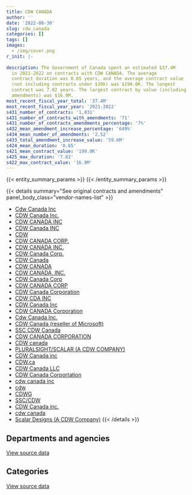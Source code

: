 ```yaml
---
title: CDW CANADA
author: ''
date: '2022-08-30'
slug: cdw_canada
categories: []
tags: []
images:
  - /img/cover.png
r_init: |-
  
description: The Government of Canada spent an estimated $37.4M
  in 2021-2022 on contracts with CDW CANADA. The average
  contract duration was 0.65 years, and the average contract value
  (not including contracts under $10k) was $199.0K. The longest
  contract was 7.82 years. The largest contract by value (including
  amendments) was $16.9M.
most_recent_fiscal_year_total: '37.4M'
most_recent_fiscal_year_year: '2021-2022'
s431_number_of_contracts: '1,031'
s431_number_of_contracts_with_amendments: '71'
s431_number_of_contracts_amendments_percentage: '7%'
s432_mean_amendment_increase_percentage: '649%'
s434_mean_number_of_amendments: '2.52'
s433_total_amendment_increase_value: '59.6M'
s424_mean_duration: '0.65'
s421_mean_contract_value: '199.0K'
s425_max_duration: '7.82'
s422_max_contract_value: '16.9M'
---
```


<script src="/rmarkdown-libs/htmlwidgets/htmlwidgets.js"></script>
<link href="/rmarkdown-libs/datatables-css/datatables-crosstalk.css" rel="stylesheet" />
<script src="/rmarkdown-libs/datatables-binding/datatables.js"></script>
<script src="/rmarkdown-libs/jquery/jquery-3.6.0.min.js"></script>
<link href="/rmarkdown-libs/dt-core-bootstrap/css/dataTables.bootstrap.min.css" rel="stylesheet" />
<link href="/rmarkdown-libs/dt-core-bootstrap/css/dataTables.bootstrap.extra.css" rel="stylesheet" />
<script src="/rmarkdown-libs/dt-core-bootstrap/js/jquery.dataTables.min.js"></script>
<script src="/rmarkdown-libs/dt-core-bootstrap/js/dataTables.bootstrap.min.js"></script>
<link href="/rmarkdown-libs/crosstalk/css/crosstalk.min.css" rel="stylesheet" />
<script src="/rmarkdown-libs/crosstalk/js/crosstalk.min.js"></script>
<script src="/rmarkdown-libs/htmlwidgets/htmlwidgets.js"></script>
<link href="/rmarkdown-libs/datatables-css/datatables-crosstalk.css" rel="stylesheet" />
<script src="/rmarkdown-libs/datatables-binding/datatables.js"></script>
<script src="/rmarkdown-libs/jquery/jquery-3.6.0.min.js"></script>
<link href="/rmarkdown-libs/dt-core-bootstrap/css/dataTables.bootstrap.min.css" rel="stylesheet" />
<link href="/rmarkdown-libs/dt-core-bootstrap/css/dataTables.bootstrap.extra.css" rel="stylesheet" />
<script src="/rmarkdown-libs/dt-core-bootstrap/js/jquery.dataTables.min.js"></script>
<script src="/rmarkdown-libs/dt-core-bootstrap/js/dataTables.bootstrap.min.js"></script>
<link href="/rmarkdown-libs/crosstalk/css/crosstalk.min.css" rel="stylesheet" />
<script src="/rmarkdown-libs/crosstalk/js/crosstalk.min.js"></script>

{{< entity_summary_params >}}
{{< /entity_summary_params >}}

{{< details summary="See original contracts and amendments" panel_body_class="vendor-names-list" >}}
- [Cdw Canada Inc](https://search.open.canada.ca/en/ct/?sort=contract_value_f%20desc&page=1&search_text=%22Cdw%20Canada%20Inc%22)
- [CDW Canada Inc.](https://search.open.canada.ca/en/ct/?sort=contract_value_f%20desc&page=1&search_text=%22CDW%20Canada%20Inc.%22)
- [CDW CANADA INC](https://search.open.canada.ca/en/ct/?sort=contract_value_f%20desc&page=1&search_text=%22CDW%20CANADA%20INC%22)
- [CDW Canada INC](https://search.open.canada.ca/en/ct/?sort=contract_value_f%20desc&page=1&search_text=%22CDW%20Canada%20INC%22)
- [CDW](https://search.open.canada.ca/en/ct/?sort=contract_value_f%20desc&page=1&search_text=%22CDW%22)
- [CDW CANADA CORP.](https://search.open.canada.ca/en/ct/?sort=contract_value_f%20desc&page=1&search_text=%22CDW%20CANADA%20CORP.%22)
- [CDW CANADA INC.](https://search.open.canada.ca/en/ct/?sort=contract_value_f%20desc&page=1&search_text=%22CDW%20CANADA%20INC.%22)
- [CDW Canada Corp.](https://search.open.canada.ca/en/ct/?sort=contract_value_f%20desc&page=1&search_text=%22CDW%20Canada%20Corp.%22)
- [CDW Canada](https://search.open.canada.ca/en/ct/?sort=contract_value_f%20desc&page=1&search_text=%22CDW%20Canada%22)
- [CDW CANADA](https://search.open.canada.ca/en/ct/?sort=contract_value_f%20desc&page=1&search_text=%22CDW%20CANADA%22)
- [CDW CANADA, INC.](https://search.open.canada.ca/en/ct/?sort=contract_value_f%20desc&page=1&search_text=%22CDW%20CANADA%2c%20INC.%22)
- [CDW Canada Corp](https://search.open.canada.ca/en/ct/?sort=contract_value_f%20desc&page=1&search_text=%22CDW%20Canada%20Corp%22)
- [CDW CANADA CORP](https://search.open.canada.ca/en/ct/?sort=contract_value_f%20desc&page=1&search_text=%22CDW%20CANADA%20CORP%22)
- [CDW Canada Corporation](https://search.open.canada.ca/en/ct/?sort=contract_value_f%20desc&page=1&search_text=%22CDW%20Canada%20Corporation%22)
- [CDW CDA INC](https://search.open.canada.ca/en/ct/?sort=contract_value_f%20desc&page=1&search_text=%22CDW%20CDA%20INC%22)
- [CDW Canada Inc](https://search.open.canada.ca/en/ct/?sort=contract_value_f%20desc&page=1&search_text=%22CDW%20Canada%20Inc%22)
- [CDW CANADA Corporation](https://search.open.canada.ca/en/ct/?sort=contract_value_f%20desc&page=1&search_text=%22CDW%20CANADA%20Corporation%22)
- [Cdw Canada Inc.](https://search.open.canada.ca/en/ct/?sort=contract_value_f%20desc&page=1&search_text=%22Cdw%20Canada%20Inc.%22)
- [CDW Canada (reseller of Microsoft)](https://search.open.canada.ca/en/ct/?sort=contract_value_f%20desc&page=1&search_text=%22CDW%20Canada%20%28reseller%20of%20Microsoft%29%22)
- [SSC CDW Canada](https://search.open.canada.ca/en/ct/?sort=contract_value_f%20desc&page=1&search_text=%22SSC%20CDW%20Canada%22)
- [CDW CANADA CORPORATION](https://search.open.canada.ca/en/ct/?sort=contract_value_f%20desc&page=1&search_text=%22CDW%20CANADA%20CORPORATION%22)
- [CDW canada](https://search.open.canada.ca/en/ct/?sort=contract_value_f%20desc&page=1&search_text=%22CDW%20canada%22)
- [PLURALSIGHT/SCALAR (A CDW COMPANY)](https://search.open.canada.ca/en/ct/?sort=contract_value_f%20desc&page=1&search_text=%22PLURALSIGHT%2fSCALAR%20%28A%20CDW%20COMPANY%29%22)
- [CDW Canada inc](https://search.open.canada.ca/en/ct/?sort=contract_value_f%20desc&page=1&search_text=%22CDW%20Canada%20inc%22)
- [CDW.ca](https://search.open.canada.ca/en/ct/?sort=contract_value_f%20desc&page=1&search_text=%22CDW.ca%22)
- [CDW Canada LLC](https://search.open.canada.ca/en/ct/?sort=contract_value_f%20desc&page=1&search_text=%22CDW%20Canada%20LLC%22)
- [CDW Canada Corportation](https://search.open.canada.ca/en/ct/?sort=contract_value_f%20desc&page=1&search_text=%22CDW%20Canada%20Corportation%22)
- [cdw canada inc](https://search.open.canada.ca/en/ct/?sort=contract_value_f%20desc&page=1&search_text=%22cdw%20canada%20inc%22)
- [cdw](https://search.open.canada.ca/en/ct/?sort=contract_value_f%20desc&page=1&search_text=%22cdw%22)
- [CDWG](https://search.open.canada.ca/en/ct/?sort=contract_value_f%20desc&page=1&search_text=%22CDWG%22)
- [SSC/CDW](https://search.open.canada.ca/en/ct/?sort=contract_value_f%20desc&page=1&search_text=%22SSC%2fCDW%22)
- [CDW Canada inc.](https://search.open.canada.ca/en/ct/?sort=contract_value_f%20desc&page=1&search_text=%22CDW%20Canada%20inc.%22)
- [cdw canada](https://search.open.canada.ca/en/ct/?sort=contract_value_f%20desc&page=1&search_text=%22cdw%20canada%22)
- [Scalar Designs (A CDW Company)](https://search.open.canada.ca/en/ct/?sort=contract_value_f%20desc&page=1&search_text=%22Scalar%20Designs%20%28A%20CDW%20Company%29%22)
{{< /details >}}

## Departments and agencies

<div id="htmlwidget-1" style="width:100%;height:auto;" class="datatables html-widget"></div>
<script type="application/json" data-for="htmlwidget-1">{"x":{"style":"bootstrap","filter":"none","vertical":false,"data":[["<a href=\"/departments/aafc-aac/\">Agriculture and Agri-Food Canada<\/a>","<a href=\"/departments/aandc-aadnc/\">Crown-Indigenous Relations and Northern Affairs Canada<\/a>","<a href=\"/departments/acoa-apeca/\">Atlantic Canada Opportunities Agency<\/a>","<a href=\"/departments/atssc-scdata/\">Administrative Tribunals Support Service of Canada<\/a>","<a href=\"/departments/cas-satj/\">Courts Administration Service<\/a>","<a href=\"/departments/cbsa-asfc/\">Canada Border Services Agency<\/a>","<a href=\"/departments/ccohs-cchst/\">Canadian Centre for Occupational Health and Safety<\/a>","<a href=\"/departments/ced-dec/\">Canada Economic Development for Quebec Regions<\/a>","<a href=\"/departments/cer-rec/\">Canada Energy Regulator<\/a>","<a href=\"/departments/cfia-acia/\">Canadian Food Inspection Agency<\/a>","<a href=\"/departments/cgc-ccg/\">Canadian Grain Commission<\/a>","<a href=\"/departments/cic/\">Immigration, Refugees and Citizenship Canada<\/a>","<a href=\"/departments/cihr-irsc/\">Canadian Institutes of Health Research<\/a>","<a href=\"/departments/cnsc-ccsn/\">Canadian Nuclear Safety Commission<\/a>","<a href=\"/departments/cra-arc/\">Canada Revenue Agency<\/a>","<a href=\"/departments/crtc/\">Canadian Radio-television and Telecommunications Commission<\/a>","<a href=\"/departments/csa-asc/\">Canadian Space Agency<\/a>","<a href=\"/departments/csc-scc/\">Correctional Service of Canada<\/a>","<a href=\"/departments/csps-efpc/\">Canada School of Public Service<\/a>","<a href=\"/departments/cta-otc/\">Canadian Transportation Agency<\/a>","<a href=\"/departments/dfatd-maecd/\">Global Affairs Canada<\/a>","<a href=\"/departments/dfo-mpo/\">Fisheries and Oceans Canada<\/a>","<a href=\"/departments/dnd-mdn/\">National Defence<\/a>","<a href=\"/departments/ec/\">Environment and Climate Change Canada<\/a>","<a href=\"/departments/elections/\">Elections Canada<\/a>","<a href=\"/departments/esdc-edsc/\">Employment and Social Development Canada<\/a>","<a href=\"/departments/fcac-acfc/\">Financial Consumer Agency of Canada<\/a>","<a href=\"/departments/feddevontario/\">Federal Economic Development Agency for Southern Ontario<\/a>","<a href=\"/departments/fin/\">Department of Finance Canada<\/a>","<a href=\"/departments/fintrac-canafe/\">Financial Transactions and Reports Analysis Centre of Canada<\/a>","<a href=\"/departments/fja-cmf/\">Office of the Commissioner for Federal Judicial Affairs Canada<\/a>","<a href=\"/departments/hc-sc/\">Health Canada<\/a>","<a href=\"/departments/ic/\">Innovation, Science and Economic Development Canada<\/a>","<a href=\"/departments/ijc-cmi/\">International Joint Commission<\/a>","<a href=\"/departments/infc/\">Infrastructure Canada<\/a>","<a href=\"/departments/irb-cisr/\">Immigration and Refugee Board of Canada<\/a>","<a href=\"/departments/isc-sac/\">Indigenous Services Canada<\/a>","<a href=\"/departments/jus/\">Department of Justice Canada<\/a>","<a href=\"/departments/lac-bac/\">Library and Archives Canada<\/a>","<a href=\"/departments/nfb-onf/\">National Film Board<\/a>","<a href=\"/departments/nrc-cnrc/\">National Research Council Canada<\/a>","<a href=\"/departments/nrcan-rncan/\">Natural Resources Canada<\/a>","<a href=\"/departments/nserc-crsng/\">Natural Sciences and Engineering Research Council of Canada<\/a>","<a href=\"/departments/oag-bvg/\">Office of the Auditor General of Canada<\/a>","<a href=\"/departments/oic-ci/\">Office of the Information Commissioner of Canada<\/a>","<a href=\"/departments/opc-cpvp/\">Office of the Privacy Commissioner of Canada<\/a>","<a href=\"/departments/osfi-bsif/\">Office of the Superintendent of Financial Institutions Canada<\/a>","<a href=\"/departments/osgg-bsgg/\">Office of the Secretary to the Governor General<\/a>","<a href=\"/departments/pc/\">Parks Canada<\/a>","<a href=\"/departments/pch/\">Canadian Heritage<\/a>","<a href=\"/departments/pco-bcp/\">Privy Council Office<\/a>","<a href=\"/departments/phac-aspc/\">Public Health Agency of Canada<\/a>","<a href=\"/departments/ppsc-sppc/\">Public Prosecution Service of Canada<\/a>","<a href=\"/departments/ps-sp/\">Public Safety Canada<\/a>","<a href=\"/departments/psc-cfp/\">Public Service Commission of Canada<\/a>","<a href=\"/departments/psic-ispc/\">Office of the Public Sector Integrity Commissioner of Canada<\/a>","<a href=\"/departments/pwgsc-tpsgc/\">Public Services and Procurement Canada<\/a>","<a href=\"/departments/rcmp-grc/\">Royal Canadian Mounted Police<\/a>","<a href=\"/departments/ssc-spc/\">Shared Services Canada<\/a>","<a href=\"/departments/statcan/\">Statistics Canada<\/a>","<a href=\"/departments/tbs-sct/\">Treasury Board of Canada Secretariat<\/a>","<a href=\"/departments/tc/\">Transport Canada<\/a>","<a href=\"/departments/vac-acc/\">Veterans Affairs Canada<\/a>","<a href=\"/departments/wd-deo/\">Western Economic Diversification Canada<\/a>"],[387503.44,223503.13,158518.88,null,11119.2,67668.51,null,null,10052.25,45606.54,12375.87,null,null,null,10448564.61,null,37531.3,null,30711.7,27511.73,435851.07,1474665.6,2833818.04,2381598.38,111977.56,144247.18,23594.4,null,null,null,null,55136.89,56509.96,11011.39,22341.59,null,188004.56,61548.28,91873.45,null,null,1124207.15,41873.35,97938.93,88089.4,null,null,10838.14,346187.28,null,188943.77,12696.86,null,3414.14,null,null,238311.81,419239.56,4315412.75,214086.98,141795.16,52146.74,194117.27,null],[394051.7,168013.94,145833.28,null,21144.56,1869360.62,null,null,null,17920.16,489.04,42950.1,null,null,3993620.33,null,1814.32,61348.98,44851.75,41931.68,379943.93,761989.57,4233256.79,142791.25,61814.88,664357.94,16485.13,null,10492.67,0,null,3078204.26,146354.4,70583.73,null,600214.94,null,3055633.98,103213.39,11354.93,33820.9,687497.24,null,169622.46,45326.92,18103.73,null,19062.23,293449.29,null,7183.37,754.94,null,3423.49,null,null,2745663.15,394240.46,10213427.82,10379.05,25956.1,210507.93,101027.01,null],[1949407.9,70641.17,null,null,3794.54,674390.17,8135.81,389.63,null,null,10010.96,247123.26,null,13763.28,3087102.36,18507.64,213820.15,1893851.38,28936.93,24742.63,1514912.17,423088.78,10170614.62,73096.29,127506.24,2525391.87,70369.75,null,37170.19,0,18989.24,452769.4,355744.91,108907.79,null,553451.06,190176.56,70312.05,112392.64,20339.42,12461.29,344062.58,null,647234.56,40335.91,24845.83,22776.87,33812.71,273166.16,23230.7,204515.98,17363.52,71816.48,null,null,49581.41,1626320.28,747799.71,8061019.39,null,26417.34,5356.66,220469.34,22867.88],[1306942.84,8521.59,121302,130135.04,33537.45,2073331.93,34677.7,228770.6,null,null,null,635143.44,99108.68,23949.34,1158790.46,null,204105.38,1601938.56,null,152.86,696347.96,712469.25,2450638.92,39510.78,80116.66,1429759.05,367799.8,10937.63,200497.34,null,null,388246.28,243018.37,157921.41,19155.82,54144.88,359445.52,982385.97,162658.02,12155.17,49952.99,28240.79,null,482408.29,16388.09,4598.13,231358.75,30425.59,1253596.1,null,40827.02,3295.05,48776.77,4589.48,284828.37,4748.43,10250953.88,468237.69,8057272.01,null,13263.02,57072.44,63830.73,3702.42]],"container":"<table class=\"table table-striped table-hover row-border order-column display\">\n  <thead>\n    <tr>\n      <th>Department<\/th>\n      <th>2018-2019<\/th>\n      <th>2019-2020<\/th>\n      <th>2020-2021<\/th>\n      <th>2021-2022<\/th>\n    <\/tr>\n  <\/thead>\n<\/table>","options":{"order":[[4,"desc"]],"pageLength":10,"autoWidth":true,"columnDefs":[{"targets":1,"render":"function(data, type, row, meta) {\n    return type !== 'display' ? data : DTWidget.formatCurrency(data, \"$\", 2, 3, \",\", \".\", true, null);\n  }"},{"targets":2,"render":"function(data, type, row, meta) {\n    return type !== 'display' ? data : DTWidget.formatCurrency(data, \"$\", 2, 3, \",\", \".\", true, null);\n  }"},{"targets":3,"render":"function(data, type, row, meta) {\n    return type !== 'display' ? data : DTWidget.formatCurrency(data, \"$\", 2, 3, \",\", \".\", true, null);\n  }"},{"targets":4,"render":"function(data, type, row, meta) {\n    return type !== 'display' ? data : DTWidget.formatCurrency(data, \"$\", 2, 3, \",\", \".\", true, null);\n  }"},{"width":"16%","targets":[1,2,3,4]},{"className":"dt-right","targets":[1,2,3,4]}],"orderClasses":false}},"evals":["options.columnDefs.0.render","options.columnDefs.1.render","options.columnDefs.2.render","options.columnDefs.3.render"],"jsHooks":[]}</script>
<p class="text-right">
<a href="https://github.com/GoC-Spending/contracts-data/tree/main/data/out/vendors/cdw_canada/summary_by_fiscal_year_by_department.csv" class="source-data-link btn btn-link">View source data</a>
</p>

## Categories

<div id="htmlwidget-2" style="width:100%;height:auto;" class="datatables html-widget"></div>
<script type="application/json" data-for="htmlwidget-2">{"x":{"style":"bootstrap","filter":"none","vertical":false,"data":[["<a href=\"/categories/facilities_and_construction/\">Facilities and construction<\/a>","<a href=\"/categories/office_management/\">Office management<\/a>","<a href=\"/categories/defence/\">Defence<\/a>","<a href=\"/categories/information_technology/\">Information technology<\/a>","<a href=\"/categories/medical/\">Medical<\/a>","<a href=\"/categories/transportation_and_logistics/\">Transportation and logistics<\/a>","<a href=\"/categories/industrial_products_and_services/\">Industrial products and services<\/a>","<a href=\"/categories/human_capital/\">Human capital<\/a>"],[149681.47,145479.31,2566042.34,23840783.27,null,null,140158.38,null],[35698.42,69703.27,4201564.37,30633274.15,21322.82,null,99985.17,57920.14],[29580.43,140741.99,10133323.61,26983328.12,null,null,11813.47,246517.74],[16890.45,11560.5,2439078.42,34919748.56,null,14992.54,23712.26,null]],"container":"<table class=\"table table-striped table-hover row-border order-column display\">\n  <thead>\n    <tr>\n      <th>Category<\/th>\n      <th>2018-2019<\/th>\n      <th>2019-2020<\/th>\n      <th>2020-2021<\/th>\n      <th>2021-2022<\/th>\n    <\/tr>\n  <\/thead>\n<\/table>","options":{"order":[[4,"desc"]],"dom":"t","pageLength":30,"autoWidth":true,"columnDefs":[{"targets":1,"render":"function(data, type, row, meta) {\n    return type !== 'display' ? data : DTWidget.formatCurrency(data, \"$\", 2, 3, \",\", \".\", true, null);\n  }"},{"targets":2,"render":"function(data, type, row, meta) {\n    return type !== 'display' ? data : DTWidget.formatCurrency(data, \"$\", 2, 3, \",\", \".\", true, null);\n  }"},{"targets":3,"render":"function(data, type, row, meta) {\n    return type !== 'display' ? data : DTWidget.formatCurrency(data, \"$\", 2, 3, \",\", \".\", true, null);\n  }"},{"targets":4,"render":"function(data, type, row, meta) {\n    return type !== 'display' ? data : DTWidget.formatCurrency(data, \"$\", 2, 3, \",\", \".\", true, null);\n  }"},{"width":"16%","targets":[1,2,3,4]},{"className":"dt-right","targets":[1,2,3,4]}],"orderClasses":false,"lengthMenu":[10,25,30,50,100]}},"evals":["options.columnDefs.0.render","options.columnDefs.1.render","options.columnDefs.2.render","options.columnDefs.3.render"],"jsHooks":[]}</script>
<p class="text-right">
<a href="https://github.com/GoC-Spending/contracts-data/tree/main/data/out/vendors/cdw_canada/summary_by_fiscal_year_by_category.csv" class="source-data-link btn btn-link">View source data</a>
</p>
